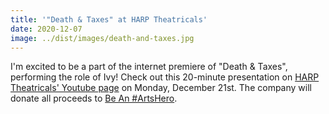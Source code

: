 ```yaml
---
title: '"Death & Taxes" at HARP Theatricals'
date: 2020-12-07
image: ../dist/images/death-and-taxes.jpg
---
```


I'm excited to be a part of the internet premiere of "Death & Taxes", performing the role of Ivy! Check out this 20-minute presentation on [HARP Theatricals' Youtube page](https://www.youtube.com/channel/UCNGG6u45jOj7mQ7yHuR4mxw) on Monday, December 21st. The company will donate all proceeds to [Be An #ArtsHero](https://beanartshero.com).
